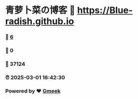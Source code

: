 # 青萝卜菜の博客 :link: https://Blue-radish.github.io 
### :page_facing_up: [6](https://Blue-radish.github.io/tag.html) 
### :speech_balloon: 0 
### :hibiscus: 37124 
### :alarm_clock: 2025-03-01 16:42:30 
### Powered by :heart: [Gmeek](https://github.com/Meekdai/Gmeek)
